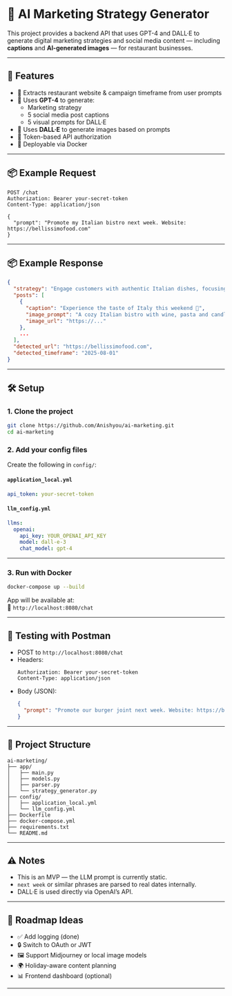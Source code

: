 # 🤖 AI Marketing Strategy Generator

This project provides a backend API that uses GPT-4 and DALL·E to generate digital marketing strategies and social media content — including **captions** and **AI-generated images** — for restaurant businesses.

---

## 🚀 Features

- 🔎 Extracts restaurant website & campaign timeframe from user prompts
- 🧠 Uses **GPT-4** to generate:
  - Marketing strategy
  - 5 social media post captions
  - 5 visual prompts for DALL·E
- 🎨 Uses **DALL·E** to generate images based on prompts
- 🔐 Token-based API authorization
- 🐳 Deployable via Docker

---

## 📦 Example Request

```
POST /chat
Authorization: Bearer your-secret-token
Content-Type: application/json

{
  "prompt": "Promote my Italian bistro next week. Website: https://bellissimofood.com"
}
```

---

## 📦 Example Response

```json
{
  "strategy": "Engage customers with authentic Italian dishes, focusing on freshness and family dining...",
  "posts": [
    {
      "caption": "Experience the taste of Italy this weekend 🍝",
      "image_prompt": "A cozy Italian bistro with wine, pasta and candlelight",
      "image_url": "https://..."
    },
    ...
  ],
  "detected_url": "https://bellissimofood.com",
  "detected_timeframe": "2025-08-01"
}
```

---

## 🛠️ Setup

### 1. Clone the project

```bash
git clone https://github.com/Anishyou/ai-marketing.git
cd ai-marketing
```

### 2. Add your config files

Create the following in `config/`:

#### `application_local.yml`
```yaml
api_token: your-secret-token
```

#### `llm_config.yml`
```yaml
llms:
  openai:
    api_key: YOUR_OPENAI_API_KEY
    model: dall-e-3
    chat_model: gpt-4
```

---

### 3. Run with Docker

```bash
docker-compose up --build
```

App will be available at:  
📍 `http://localhost:8080/chat`

---

## 🧪 Testing with Postman

- POST to `http://localhost:8080/chat`
- Headers:
  ```
  Authorization: Bearer your-secret-token
  Content-Type: application/json
  ```
- Body (JSON):
  ```json
  {
    "prompt": "Promote our burger joint next week. Website: https://burgerblast.com"
  }
  ```

---

## 📁 Project Structure

```
ai-marketing/
├── app/
│   ├── main.py
│   ├── models.py
│   ├── parser.py
│   └── strategy_generator.py
├── config/
│   ├── application_local.yml
│   └── llm_config.yml
├── Dockerfile
├── docker-compose.yml
├── requirements.txt
└── README.md
```

---

## ⚠️ Notes

- This is an MVP — the LLM prompt is currently static.
- `next week` or similar phrases are parsed to real dates internally.
- DALL·E is used directly via OpenAI’s API.

---

## 📌 Roadmap Ideas

- ✅ Add logging (done)
- 🔒 Switch to OAuth or JWT
- 🖼️ Support Midjourney or local image models
- 🌍 Holiday-aware content planning
- 📊 Frontend dashboard (optional)

---

